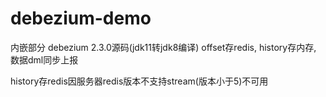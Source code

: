 # debezium-demo

内嵌部分 debezium 2.3.0源码(jdk11转jdk8编译)
offset存redis, history存内存, 数据dml同步上报

history存redis因服务器redis版本不支持stream(版本小于5)不可用